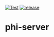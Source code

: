 [![Test](https://github.com/lagudomeze/phi-server/actions/workflows/test.yml/badge.svg)](https://github.com/lagudomeze/phi-server/actions/workflows/test.yml) [![release](https://github.com/lagudomeze/phi-server/actions/workflows/release.yml/badge.svg)](https://github.com/lagudomeze/phi-server/actions/workflows/release.yml)
# phi-server

